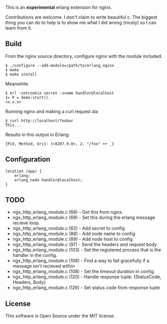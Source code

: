 This is an **experimental** erlang extension for nginx.

Contributions are welcome. I don't claim to write beautiful c. The biggest thing you can do to help is to show me what I did wrong (nicely) so I can learn from it.

## Build

From the nginx source directory, configure nginx with the module included.

    $ ./configure --add-module=/path/to/erlang_nginx
    $ make
    $ make install

Meanwhile

    $ erl -setcookie secret -sname handler@localhost
    1> P = demo:start().
    <x.x.x>

Running nginx and making a curl request ala

    $ curl http://localhost/foobar
    This...

Results in this output in Erlang:

    {Pid, Method, Uri}: {<8207.9.0>, 2, "/foo" ++ _}

## Configuration

    location /app/ {
        erlang;
        erlang_node handler@localhost;
    }

## TODO

 * ngx\_http\_erlang\_module.c (66) - Get this from nginx.
 * ngx\_http\_erlang\_module.c (69) - Set this during the erlang message recieve loop.
 * ngx\_http\_erlang\_module.c (82) - Add secret to config
 * ngx\_http\_erlang\_module.c (88) - Add node name to config
 * ngx\_http\_erlang\_module.c (89) - Add node host to config
 * ngx\_http\_erlang\_module.c (97) - Send the headers and request body
 * ngx\_http\_erlang\_module.c (103) - Set the registered process that is the handler in the config.
 * ngx\_http\_erlang\_module.c (106) - Find a way to fail gracefully if a message isn't recieved within
 * ngx\_http\_erlang\_module.c (108) - Set the timeout duration in config.
 * ngx\_http\_erlang\_module.c (120) - Handle response tuple: {StatusCode, Headers, Body}
 * ngx\_http\_erlang\_module.c (126) - Set status code from response tuple

## License

This software is Open Source under the MIT license.
